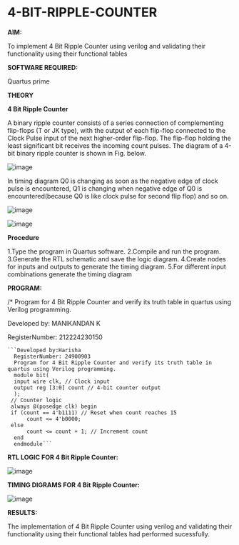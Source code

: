 # 4-BIT-RIPPLE-COUNTER

**AIM:**

To implement  4 Bit Ripple Counter using verilog and validating their functionality using their functional tables

**SOFTWARE REQUIRED:**

Quartus prime

**THEORY**

**4 Bit Ripple Counter**

A binary ripple counter consists of a series connection of complementing flip-flops (T or JK type), with the output of each flip-flop connected to the Clock Pulse input of the next higher-order flip-flop. The flip-flop holding the least significant bit receives the incoming count pulses. The diagram of a 4-bit binary ripple counter is shown in Fig. below.

![image](https://github.com/naavaneetha/4-BIT-RIPPLE-COUNTER/assets/154305477/cb4b74d4-31ab-4359-95d0-d22e67daba13)

In timing diagram Q0 is changing as soon as the negative edge of clock pulse is encountered, Q1 is changing when negative edge of Q0 is encountered(because Q0 is like clock pulse for second flip flop) and so on.

![image](https://github.com/naavaneetha/4-BIT-RIPPLE-COUNTER/assets/154305477/a573a7d6-014e-4e54-93e6-e2ac9530960b)

![image](https://github.com/naavaneetha/4-BIT-RIPPLE-COUNTER/assets/154305477/85e1958a-2fc1-49bb-9a9f-d58ccbf3663c)

**Procedure**

1.Type the program in Quartus software.
2.Compile and run the program.
3.Generate the RTL schematic and save the logic diagram.
4.Create nodes for inputs and outputs to generate the timing diagram.
5.For different input combinations generate the timing diagram

**PROGRAM:**

/* Program for 4 Bit Ripple Counter and verify its truth table in quartus using Verilog programming.

Developed by: MANIKANDAN K 
 
 RegisterNumber: 212224230150
~~~
```Developed by:Harisha
  RegisterNumber: 24900903
  Program for 4 Bit Ripple Counter and verify its truth table in quartus using Verilog programming.
  module bit(
  input wire clk, // Clock input
  output reg [3:0] count // 4-bit counter output
  );
 // Counter logic
 always @(posedge clk) begin
 if (count == 4'b1111) // Reset when count reaches 15
      count <= 4'b0000;
 else
      count <= count + 1; // Increment count
  end    
  endmodule```
~~~
 
**RTL LOGIC FOR 4 Bit Ripple Counter:**

![image](https://github.com/user-attachments/assets/aaf916fb-711c-4167-aae1-de5be2489261)

**TIMING DIGRAMS FOR 4 Bit Ripple Counter:**

![image](https://github.com/user-attachments/assets/297b2955-c840-4d4b-a0a9-492d8b83c236)

**RESULTS:**

The  implementation of 4 Bit Ripple Counter using verilog and validating their functionality using their functional tables had performed sucessfully.

